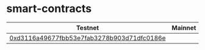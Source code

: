 # smart-contracts

| Testnet                                                                                                                             | Mainnet | Name   |
|-------------------------------------------------------------------------------------------------------------------------------------|---------|--------|
| [0xd3116a49677fbb53e7fab3278b903d71dfc0186e](https://scan.testnet.tomochain.com/address/0xd3116a49677fbb53e7fab3278b903d71dfc0186e) |         | Notary |
